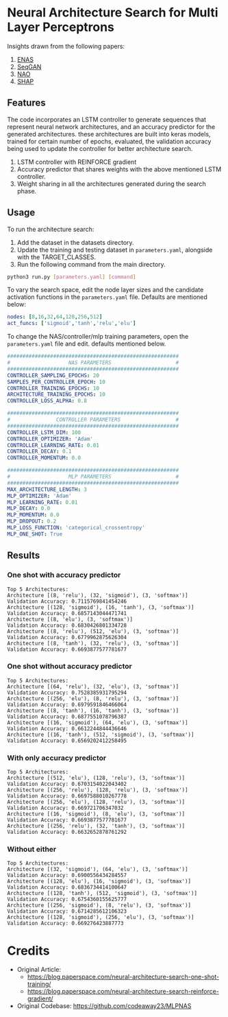 

# Neural Architecture Search for Multi Layer Perceptrons 

Insights drawn from the following papers:

1. [ENAS](https://proceedings.mlr.press/v80/pham18a.html)
2. [SeqGAN](https://www.aaai.org/Conferences/AAAI/2017/PreliminaryPapers/12-Yu-L-14344.pdf) 
3. [NAO](https://proceedings.neurips.cc/paper/2018/file/933670f1ac8ba969f32989c312faba75-Paper.pdf)
4. [SHAP](https://dl.acm.org/doi/10.5555/3295222.3295230)


## Features

The code incorporates an LSTM controller to generate sequences that represent neural network architectures, and an accuracy predictor for the generated architectures. these architectures are built into keras models, trained for certain number of epochs, evaluated, the validation accuracy being used to update the controller for better architecture search. 

1. LSTM controller with REINFORCE gradient
2. Accuracy predictor that shares weights with the above mentioned LSTM controller.
3. Weight sharing in all the architectures generated during the search phase.


## Usage

To run the architecture search:
1. Add the dataset in the datasets directory.
2. Update the training and testing dataset in ```parameters.yaml```, alongside with the TARGET_CLASSES.
3. Run the following command from the main directory.

```bash
python3 run.py [parameters.yaml] [command]
```

To vary the search space, edit the node layer sizes and the candidate activation functions in the  ```parameters.yaml``` file. Defaults are mentioned below:

```yaml
nodes: [8,16,32,64,128,256,512]
act_funcs: ['sigmoid','tanh','relu','elu']
```

To change the NAS/controller/mlp training parameters, open the ```parameters.yaml``` file and edit. defaults mentioned below.

```yaml
########################################################
#                   NAS PARAMETERS                     #
########################################################
CONTROLLER_SAMPLING_EPOCHS: 20
SAMPLES_PER_CONTROLLER_EPOCH: 10
CONTROLLER_TRAINING_EPOCHS: 10
ARCHITECTURE_TRAINING_EPOCHS: 10
CONTROLLER_LOSS_ALPHA: 0.8

########################################################
#               CONTROLLER PARAMETERS                  #
########################################################
CONTROLLER_LSTM_DIM: 100
CONTROLLER_OPTIMIZER: 'Adam'
CONTROLLER_LEARNING_RATE: 0.01
CONTROLLER_DECAY: 0.1
CONTROLLER_MOMENTUM: 0.0

########################################################
#                   MLP PARAMETERS                     #
########################################################
MAX_ARCHITECTURE_LENGTH: 3
MLP_OPTIMIZER: 'Adam'
MLP_LEARNING_RATE: 0.01
MLP_DECAY: 0.0
MLP_MOMENTUM: 0.0
MLP_DROPOUT: 0.2
MLP_LOSS_FUNCTION: 'categorical_crossentropy'
MLP_ONE_SHOT: True
```

## Results

### One shot with accuracy predictor
```
Top 5 Architectures:
Architecture [(8, 'relu'), (32, 'sigmoid'), (3, 'softmax')]
Validation Accuracy: 0.7115769841454246
Architecture [(128, 'sigmoid'), (16, 'tanh'), (3, 'softmax')]
Validation Accuracy: 0.6857143044471741
Architecture [(8, 'elu'), (3, 'softmax')]
Validation Accuracy: 0.6830426801334728
Architecture [(8, 'relu'), (512, 'elu'), (3, 'softmax')]
Validation Accuracy: 0.6779962875626304
Architecture [(8, 'tanh'), (32, 'relu'), (3, 'softmax')]
Validation Accuracy: 0.6693877577781677
```
### One shot without accuracy predictor
```
Top 5 Architectures:
Architecture [(64, 'relu'), (32, 'elu'), (3, 'softmax')]
Validation Accuracy: 0.7528385931795294
Architecture [(256, 'elu'), (8, 'relu'), (3, 'softmax')]
Validation Accuracy: 0.6979591846466064
Architecture [(8, 'tanh'), (16, 'tanh'), (3, 'softmax')]
Validation Accuracy: 0.6877551078796387
Architecture [(16, 'sigmoid'), (64, 'elu'), (3, 'softmax')]
Validation Accuracy: 0.6612244844436646
Architecture [(16, 'tanh'), (512, 'sigmoid'), (3, 'softmax')]
Validation Accuracy: 0.6569202412258495
```

###  With only accuracy predictor
```
Top 5 Architectures:
Architecture [(512, 'elu'), (128, 'relu'), (3, 'softmax')]
Validation Accuracy: 0.6703154022043402
Architecture [(256, 'relu'), (128, 'relu'), (3, 'softmax')]
Validation Accuracy: 0.6697588010267778
Architecture [(256, 'elu'), (128, 'relu'), (3, 'softmax')]
Validation Accuracy: 0.669721706347032
Architecture [(16, 'sigmoid'), (8, 'elu'), (3, 'softmax')]
Validation Accuracy: 0.6693877577781677
Architecture [(256, 'relu'), (32, 'tanh'), (3, 'softmax')]
Validation Accuracy: 0.6632652878761292
```


### Without either
``` 
Top 5 Architectures:
Architecture [(32, 'sigmoid'), (64, 'elu'), (3, 'softmax')]
Validation Accuracy: 0.6900556434284557
Architecture [(128, 'elu'), (16, 'sigmoid'), (3, 'softmax')]
Validation Accuracy: 0.6836734414100647
Architecture [(128, 'tanh'), (512, 'sigmoid'), (3, 'softmax')]
Validation Accuracy: 0.6754360155625777
Architecture [(256, 'sigmoid'), (8, 'relu'), (3, 'softmax')]
Validation Accuracy: 0.6714285612106323
Architecture [(128, 'sigmoid'), (256, 'elu'), (3, 'softmax')]
Validation Accuracy: 0.669276423887773
```

# Credits

  *  Original Article: 
     * https://blog.paperspace.com/neural-architecture-search-one-shot-training/
     * https://blog.paperspace.com/neural-architecture-search-reinforce-gradient/
  * Original Codebase: https://github.com/codeaway23/MLPNAS
